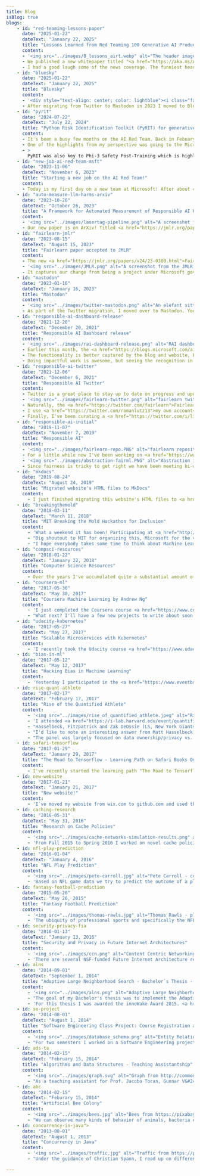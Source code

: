 ```yaml
---
title: Blog
isBlog: true
blogs:
    - id: "red-teaming-lessons-paper"
      date: "2025-01-22"
      dateText: "January 22, 2025"
      title: "Lessons Learned from Red Teaming 100 Generative AI Products"
      content:
      - '<img src="../images/8_lessons_airt.webp" alt="The header image of the Microsoft blog post saying 8 lessons from the front lines of AI red teaming" width="100%" class="center">'
      - We published a new whitepaper titled "<a href="https://aka.ms/AIRTLessonsPaper">Lessons Learned from Red Teaming 100 Generative AI Products</a>" as described in <a href="https://www.microsoft.com/en-us/microsoft-cloud/blog/2025/01/14/enhancing-ai-safety-insights-and-lessons-from-red-teaming/?msockid=3b9f50fd6689604c2c934393670361be">this Microsoft blog</a>.
      - I had a good laugh some of the news coverage. The funniest headlines were <a href="https://www.techradar.com/pro/security/microsofts-own-baddy-team-attacked-more-than-100-generative-ai-products-heres-what-they-learnt">Microsoft's own baddy team attacked more than 100 generative AI products - here's what they learnt</a> and <a href="https://www.theregister.com/2025/01/17/microsoft_ai_redteam_infosec_warning/?td=rt-3a">Microsoft eggheads say AI can never be made secure – after testing Redmond's own products</a>.
    - id: "bluesky"
      date: "2025-01-22"
      dateText: "January 22, 2025"
      title: "Bluesky"
      content:
      - '<div style="text-align: center; color: lightblue"><i class="fab fa-bluesky fa-10x center"></i></div>'
      - After migrating from Twitter to Mastodon in 2023 I moved to Bluesky in late 2024. My Mastodon account still exists but it's a bit too quiet there these days. Bluesky feels a lot like earlier Twitter and has finally gained critical mass. You can find me at <a href="https://bsky.app/profile/romanlutz.bsky.social">https://bsky.app/profile/romanlutz.bsky.social</a>.
    - id: "pyrit"
      date: "2024-07-22"
      dateText: "July 22, 2024"
      title: "Python Risk Identification Toolkit (PyRIT) for generative AI systems"
      content:
      - It's been a busy few months on the AI Red Team. Back in Febuary, <a href="https://www.microsoft.com/en-us/security/blog/2024/02/22/announcing-microsofts-open-automation-framework-to-red-team-generative-ai-systems/?msockid=221eb3d972cd620f327ea74e7345632e">we released PyRIT</a>. Since then, we've been expanding its capabilities to allow for probing multimodal generative AI systems (rather than just text-based ones). Another focus area has been state-of-the-art attack techniques. This space moves pretty fast, but we've added (or are in the process of adding) <a href="https://arxiv.org/abs/2310.08419">PAIR</a>, <a href="https://arxiv.org/abs/2312.02119">Tree of attacks with pruning</a>, <a href="https://arxiv.org/abs/2307.15043">GCG</a>, <a href="https://arxiv.org/abs/2404.01833">Crescendo</a>, <a href="https://www.microsoft.com/en-us/security/blog/2024/06/26/mitigating-skeleton-key-a-new-type-of-generative-ai-jailbreak-technique/?msockid=221eb3d972cd620f327ea74e7345632e">Skeleton Key</a>, and several others. Some of these are our own contributions, some of them happened via collaborations or contributions facilitated via the open source repository.
      - One of the highlights from my perspective was going to the Microsoft //Build conference in May to talk to customers about PyRIT. After just about eight (!) years at Microsoft this was my first //Build conference. My colleagues Tori Westerhoff and Pete Bryan did an amazing job talking about the work of the AI Red Team in <a href="https://build.microsoft.com/en-US/sessions/0106b5b1-d727-4240-bb2e-dea325cb8519?source=sessions">their session</a>.
      - >
        PyRIT was also key to Phi-3 Safety Post-Training which is highlighted in the associated paper <a href="https://arxiv.org/abs/2407.13833">Phi-3 Safety Post-Training: Aligning Language Models with a "Break-Fix" Cycle</a>
    - id: "new-job-ai-red-team-msft"
      date: "2023-11-06"
      dateText: "November 6, 2023"
      title: "Starting a new job on the AI Red Team!"
      content:
      - Today is my first day on a new team at Microsoft! After about 4 years on the Responsible AI tooling team within Azure Machine Learning / AI Platform I am moving to the <a href="https://learn.microsoft.com/en-us/security/ai-red-team/">AI Red Team</a>. The way Responsible AI is perceived today is very different from when I entered this space back in 2019. Back then, lots of people dismissed some of the warnings and did not want to even assess their models for problems. Flash forward 4 years later (and certainly accelerated by the rise of LLMs) and you would be hard-pressed to find people who can ignore RAI (although they may call it Ethical AI, AI Safety, etc.). Teams like Microsoft's AI Red Team are seen as essential to identify risks with AI systems before they are deployed to give product teams the opportunity to address problems and avoid real-world harms. If you have not heard of AI Red Teams before, see these articles for some background <a href="https://www.microsoft.com/en-us/security/blog/2023/08/07/microsoft-ai-red-team-building-future-of-safer-ai/">[1]</a>, <a href="https://www.wired.com/story/microsoft-ai-red-team/">[2]</a>, and <a href="https://learn.microsoft.com/en-us/azure/ai-services/openai/concepts/red-teaming">[3]</a>. I will still be working on tooling but instead of building tools for machine learning practitioners I will primarily focus on tooling for AI Red Teams.
    - id: "auto-measure-llm-harms-arxiv"
      date: "2023-10-26"
      dateText: "October 26, 2023"
      title: "A Framework for Automated Measurement of Responsible AI Harms in Generative AI Applications"
      content:
      - '<img src="../images/lasertag-pipeline.png" alt="A screenshot from the JMLR website showing the new Fairlearn paper title with authors." width="100%" class="center">'
      - Our new paper is on ArXiv! Titled <a href="https://jmlr.org/papers/v24/23-0389.html">A Framework for Automated Measurement of Responsible AI Harms in Generative AI Applications</a>, it talks about some of the ways we've been evaluating LLMs. This was a joint effort of many teams at Microsoft and Microsoft Research. I am particularly happy with the emphasis on domain experts' input. This is merely a tool to help speed up evaluations, but the actual decisions about mitigations and whether a system is deployed remains (and should remain) with humans.
    - id: "fairlearn-jmlr"
      date: "2023-08-15"
      dateText: "August 15, 2023"
      title: "Fairlearn paper accepted to JMLR"
      content:
      - The new <a href="https://jmlr.org/papers/v24/23-0389.html">Fairlearn paper</a> is now in the Journal for Machine Learning Research (Open Source Software section)!
      - '<img src="../images/JMLR.png" alt="A screenshot from the JMLR website showing the new Fairlearn paper title with authors." width="100%" class="center">'
      - It captures our change from being a project under Microsoft governance to being a true open source project with open governance. As of today, half the maintainers are employed by Microsoft (including myself). Also, the focus of the project has shifted significantly since the original whitepaper. Back then, the Python toolkit was the main focus whereas now the educational materials are being prioritized.
    - id: "mastodon"
      date: "2023-01-16"
      dateText: "January 16, 2023"
      title: "Mastodon"
      content:
      - '<img src="../images/twitter-mastodon.png" alt="An elefant sitting on a bird. The bird represents Twitter, the elefant Mastodon." width="100%" class="center">'
      - As part of the Twitter migration, I moved over to Mastodon. You can find my account on at <a href="https://fosstodon.org/@romanlutz">@romanlutz@fosstodon.org</a>. While Twitter has provided <a href="https://twitterisgoinggreat.com/">plenty of excellent reasons to leave</a> I will add that having a decentralized social network is a fabulous idea to avoid being locked in in the future. If my current server operates in a way that does not mesh with my priorities and values I can always go elsewhere or start my own.
    - id: "responsible-ai-dashboard-release"
      date: "2021-12-20"
      dateText: "December 20, 2021"
      title: "Responsible AI Dashboard release"
      content:
      - '<img src="../images/rai-dashboard-release.png" alt="RAI dashboard view of error analysis tool" width="100%" class="center">'
      - Earlier this month, the <a href="https://blogs.microsoft.com/ai-for-business/building-ai-responsibly-from-research-to-practice/">Responsible AI dashboard was released</a>. As one of the key contributors on the engineering side I am really proud of this milestone. Of course, this is only where it really starts as we can now iterate on the first version. Make sure to <a href="https://responsibleaitoolbox.ai">try it</a> and leave some feedback!
      - The functionality is better captured by the blog and website, but something not mentioned there that I am really excited about is that we pulled this off in the open <a href="https://github.com/microsoft/responsible-ai-toolbox">on GitHub</a>. That means anyone can see what goes into this, ask for features, or even contribute bugfixes.
      - Doing impactful work is awesome, but seeing the recognition in the entire company takes this to a whole different level. For example, I have seen tweets about this by <a href="https://twitter.com/kevin_scott/status/1468279751785828353">Microsoft CTO Kevin Scott</a> and <a href="https://twitter.com/erichorvitz/status/1468286435052572678?s=20">Chief Scientific Officer Eric Horvitz</a>.
    - id: "responsible-ai-twitter"
      date: "2021-12-06"
      dateText: "December 6, 2021"
      title: "Responsible AI Twitter"
      content:
      - Twitter is a great place to stay up to date on progress and updates in Responsible AI. I'll list a few resources that may be of interest below.
      - '<img src="../images/fairlearn-twitter.png" alt="fairlearn twitter" width="100%" class="center">'
      - Naturally, the <a href="https://twitter.com/fairlearn">Fairlearn account</a> is a great way to hear all about updates related to the Fairlearn community.
      - I use <a href="https://twitter.com/romanlutz13">my own account</a> to post on topics related to open source and Responsible AI as well.
      - Finally, I've been curating a <a href="https://twitter.com/i/lists/1167589008119087105?s=20">list of people and organizations working on Responsible AI</a> for a while. As of today it contains 739 accounts with the caveat that people who aren't on Twitter can't be represented.
    - id: "responsible-ai-initial"
      date: "2019-11-07"
      dateText: "November 7, 2019"
      title: "Responsible AI"
      content:
      - '<img src="../images/fairlearn-repo.PNG" alt="fairlearn repository" width="100%" class="center">'
      - For a little while now I've been working on <a href="https://www.microsoft.com/en-us/AI/our-approach-to-ai">Responsible AI at Microsoft</a>. Now that our tools are announced with <a href="https://myignite.techcommunity.microsoft.com/sessions/81147">Sarah Bird's talk at Ignite</a> I can finally point to our tools openly. A lot of my time over the past months went into <a href="https://github.com/fairlearn/fairlearn">fairlearn</a>, our open source toolkit for fairness assessment and unfairness mitigation. We just released v0.3.0, so there's a lot more to come in the next months. I will be in Vancouver for NeurIPS in December to demo our tools around fairness and interpretability. Talk to me if you will be there!
      - '<img src="../images/abstraction-fairml.PNG" alt="Abstraction in Fairness-aware Machine Learning" width="100%" class="center">'
      - Since fairness is tricky to get right we have been meeting bi-weekly as a Responsible AI reading group. Today I had the honor to lead the discussion about <a href="https://papers.ssrn.com/sol3/papers.cfm?abstract_id=3265913">"Fairness and Abstraction in Sociotechnical Systems"</a> by Andrew D. Selbst, danah boyd, Sorelle A. Friedler, Suresh Venkatasubramanian, and Janet Vertesi. I highly encourage everyone to read this paper to avoid the mentioned abstraction traps when building machine learning systems. Maybe this should be part of a mandatory checklist before releasing models... If you're interested in my slides (which were inspired by the authors') you may download them <a href="https://github.com/romanlutz/romanlutz.github.io/blob/gh-pages/other/FairnessAndAbstractionInSociotechnicalSystems.pdf">here</a>.
    - id: "mkdocs"
      date: "2019-08-24"
      dateText: "August 24, 2019"
      title: "Migrated website's HTML files to MkDocs"
      content:
        - I just finished migrating this website's HTML files to <a href="https://www.mkdocs.org/">MkDocs</a>. This allows for easy templating and reuse. It's not 100% complete at this point since this is just a hobby, but I'm still quite proud of how much duplicated boilerplate HTML is now gone.
    - id: "breakingthemold"
      date: "2018-03-11"
      dateText: "March 11, 2018"
      title: "MIT Breaking the Mold Hackathon for Inclusion"
      content:
        - 'What a weekend it has been! Participating at <a href="http://www.mitbreakingthemold.com/challenges/">MIT`s Breaking the Mold Hackathon for Inclusion</a> was truly a blessing. With so many truly difficult problems to tackle, it is fantastic to see all the ideas people came up with.'
        - "Big shoutout to MIT for organizing this, Microsoft for the venue (and encouraging me to go!), and Amazon for sending two inspiring mentors for my team all the way from Seattle! Thanks also to my team for creating a creative environment where everybody could express their ideas. I learned a ton from all of you, and winning 3rd prize tops it all off."
        - "I hope everybody takes some time to think about Machine Learning Bias. With ML becoming increasingly prevalent, it is more important than ever to take bias into account."
    - id: "compsci-resources"
      date: "2018-01-22"
      dateText: "January 22, 2018"
      title: "Computer Science Resources"
      content:
        - Over the years I've accumulated quite a substantial amount of links, books, videos, articles and classes that I can recommend to CS students. Find them <a href="cs-recommendations.html">here</a>.
    - id: "coursera-ml"
      date: "2017-05-30"
      dateText: "May 30, 2017"
      title: "Coursera Machine Learning by Andrew Ng"
      content:
        - 'I just completed the Coursera course <a href="https://www.coursera.org/learn/machine-learning/">Machine Learning</a> by Andrew Ng. While it was not my first ML course, it was definitely a great refresher. I absolutely recommend this class to beginners who want to get started. A potential drawback of this class is that it uses Octave for the programming assignments. While I had some prior exposure to Matlab, most people would probably prefer Python or R. Andrew Ng has a very pleasant teaching style and explains the math thoroughly where possible.'
        - "What next? I'll have a few new projects to write about soon, but more about that once I can confirm!"
    - id: "udacity-kubernetes"
      date: "2017-05-27"
      dateText: "May 27, 2017"
      title: "Scalable Microservices with Kubernetes"
      content:
        - 'I recently took the Udacity course <a href="https://www.udacity.com/course/scalable-microservices-with-kubernetes--ud615">Scalable Microservices with Kubernetes</a> by Kelsey Hightower, Carter Morgan, Adrian Cockcroft, and Gundega Dekena. It is a short and funny introduction and ideal if you are trying to get started with Kubernetes. It is important to remember that Kubernetes is simply a tool that can be used to scale a microservices architecture, and it us not the only one. Potentially the most useful resource of the whole class was <a href="https://www.microservices.com/">www.microservices.com</a>. Check it out! As as sidenote, I absolutely recommend listening to <a href="https://softwareengineeringdaily.com">Software Engineering Daily</a> if you are curious about Microservices. A number of guests on SE Daily have shared their perspective on microservices, including Neal Ford, Rafi Schloming, Richard Li, Austin Gunter, and Matt Klein, to name a few.'
    - id: "bias-in-ml"
      date: "2017-05-12"
      dateText: "May 12, 2017"
      title: "Hacking Bias in Machine Learning"
      content:
        - 'Yesterday I participated in the <a href="https://www.eventbrite.com/e/new-england-machine-learning-hackathon-hacking-bias-in-ml-tickets-32951771636?aff=NEML">Hacking Bias in ML</a> workshop at Microsoft`s New England Research and Development Center (full disclosure: I work there as well). Bias is natural to Machine Learning models, of course. Generally speaking, the idea is always to find certain properties of the provided data that indicate belonging to a specific group or class. For example, we might find that success in European soccer is strongly correlated with a team`s budget. The budget will therefore serve as an important feature for our success prediction model. But what if the environment changes? Say, hypothetically, that the European soccer leagues decide to enforce a salary cap similar to American sports leagues (note: This is simply a hypothetical scenario and does not reflect the author`s opinion). Using the same model suddenly makes no sense anymore, we have to adjust. A somewhat similar, albeit much more consequential change has happened in our society as well. Discrimination based on gender, race, and many other traits is not acceptable. While the law slowly adapts to equality and tolerance, ML models are still trained with the same old data that reflects these biases. Since there is no actual magic in the models, they will represent that bias in the results they provide. This poses the danger of carrying these models/views/biases into the future, possibly without realizing that we are subconsciously biased. My group specifically looked at gender bias in texts, and since explaining word embeddings in a short post is a tall order, let`s just say it`s a way of mapping words to vectors in a multi-dimensional space whose relative locations represent certain relationships. With that we can find that some words are generally more used in connection with men ("smart"), some more with women ("lovely"). You can play around with the tool resulting from the workshop <a href="https://mdml.github.io/hacking-bias-in-word-choice/#">here</a>. While this is only a little prototype, let`s all try to work on our subconscious biases, shall we?'
    - id: rise-quant-athlete
      date: "2017-02-17"
      dateText: "February 17, 2017"
      title: "Rise of the Quantified Athlete"
      content:
        - '<img src="../images/rise_of_quantified_athlete.jpeg" alt="Rise of Quantified Athlete main panel" width="100%" class="center">'
        - 'I attended <a href="https://i-lab.harvard.edu/event/quantified-athlete/">"Rise of the Quantified Athlete"</a> at the <a href="https://i-lab.harvard.edu">Harvard innovation Labs</a> recently, a delightful unconference and discussion forum on the future of quantifiable performance in sports. While the primary focus was on the "Quantified Athlete" seemingly directed towards wearable sensors and fitness data, I can see this going much further than just individual stats. One key statement by Matt Hasselbeck (former QB - Colts, Titans, Seahawks, Packers, and 3-time Pro Bowler) in the forum`s Overtime panel highlights exactly this. Even if we have all this data, "So what?". Gathering all kinds of data is not the purpose, it`s about finding useful nuggets and actionable conclusions. Especially from the perspective of the Quarterback, individual nuances are less important when you have to keep track of 21 players on the field. If technology can help uncover patterns or recommend how to exploit them, it might become a critical part of a team`s preparation. Ryan Fitpatrick (QB, Jets, Texans, Titans, Bills, Bengals, Rams) mentioned that in addition to game film, he regularly uses virtual reality to explore what`s happening during plays in a 3-dimensional VR environment. As exciting as this sounds, I was surprised to hear that in terms of finding tendencies there`s little or no Advanced Statistics or Machine Learning being used.'
        - "Hasselbeck, Fitzpatrick and Zak DeOssie (LS, New York Giants, two-time Superbowl winner) hung around after the panel to interact with students, entrepreneurs and interested folks like me. After making some bad experiences in that respect with soccer players in Germany (yes, I haven't forgotten, Franz Beckenbauer!), it was unreal to talk to a starting NFL QB and actually answer his questions concerning what I'm working on."
        - "I'd like to note an interesting answer from Matt Hasselbeck on what he would love to get from technology. Anything that helps players rest. During practice and games there's a ton of coaches and assistants telling players what to do, but once that's over, they are more or less left to themselves without being given recommendations on how to optimize resting. Interesting point! And it sounds like a relatively simple one to solve, too."
        - "The panel was largely focused on data ownership/privacy vs. getting the most out of the data. Unsurprisingly, some athletes such as Paul Rabil (Lacrosse, Team USA) and Meghan Duggan (Hockey, Captain Team USA) seemed rather enthusiastic about having data available to help them optimize their habits, get the most out of their bodies, and maybe even having longer careers due to more sustainable exercise and injury avoidance. In contrast, Fitpatrick, Hasselbeck and Shawn Springs (former CB, Seahawks, Redskins, Patriots) pointed out potential issues for players beyond their peak. As an example, take an accomplished receiver slowing down towards the end of his career. With sensors, coaches can now monitor and recognize this, leading to potential loss of leverage in contract negotiations or even being cut from the roster. This is obviously a crucial point in this evolution of the game, and we are certain to hear how NFLPA and NFL settle on this matter."
    - id: safari-tensorflow
      date: "2017-01-29"
      dateText: "January 29, 2017"
      title: "The Road to Tensorflow - Learning Path on Safari Books Online"
      content:
        - I've recently started the learning path "The Road to Tensorflow" on Safari Books Online. You can find it <a href="https://www.safaribooksonline.com/library/view/learning-path-the/9781787123700/">here</a>. It's essentially a series of video tutorials from Packt Publishing. They start with Python and sklearn, in order to prepare for Deep Learning in the second half of the learning path. For that, they use Theano and later Tensorflow. I really liked that they provide the code so you can always run it yourself as well and play around with parameters. If you want to avoid heating your apartment with your laptop (that's what my old machine used to do, almost as loud as a vaccuum cleaner...) then try setting up a VM in the cloud with Docker and Tensorflow. I used Lee Stott's step by step description on how to do that with Azure. You can find it <a href="https://blogs.msdn.microsoft.com/uk_faculty_connection/2016/09/26/tensorflow-on-docker-with-microsoft-azure/">here</a>. Have fun!
    - id: new-website
      date: "2017-01-21"
      dateText: "January 21, 2017"
      title: "New website!"
      content:
        - 'I`ve moved my website from wix.com to github.com and used that as an opportunity to overhaul the whole website. Wix is great if you want a page up and running. As soon as you want specific formatting by tweaking some CSS or Javascript, though, you quickly reach Wix`s limits. I`ve always seen this as an interesting hobby, and being able to take any template and adjust it to my wishes is simply great. Kudos to Sergey Pozhilov from gettemplate.com for providing that with Creative Commons Attribution license. More on that at <a href="http://www.gettemplate.com/info/initio/">gettemplate.com</a>. This page is now on GitHub Pages since that offers a number of advantages: I don`t have to bother with ads from the company hosting it. The page is associated with my GitHub repository, and I can clearly see changes I`ve made, line by line.'
    - id: caching-research
      date: "2016-05-31"
      dateText: "May 31, 2016"
      title: "Research on Cache Policies"
      content:
        - '<img src="../images/cache-networks-simulation-results.png" alt="Cache Networks Simulation Results" width="40%" class="center">'
        - 'From Fall 2015 to Spring 2016 I worked on novel cache policies as a Research Assistant with Professors Don Towsley and Antonio Rocha. The results still remain to be published, so I will write about it if that happens. Separately, I conducted experiments with cache networks for a graduate seminar on distributed systems. You can download my project report <a href="https://github.com/romanlutz/romanlutz.github.io/blob/gh-pages/other/CacheNetworkSimulation.pdf">here</a>.'
    - id: nfl-play-prediction
      date: "2016-01-04"
      dateText: "January 4, 2016"
      title: "NFL Play Prediction"
      content:
        - '<img src="../images/pete-carroll.jpg" alt="Pete Carroll - coach" width="40%" class="center">'
        - 'Based on NFL game data we try to predict the outcome of a play in multiple different ways including Decision and Classification Trees, Nearest Neighbors, Naive Bayes, Linear Discriminant Analysis, Support Vector Machines and Regression, and Artificial Neural Networks. An application of this is the following: by plugging in various play options one could determine the best play for a given situation in real time. While the outcome of a play can be described in many ways we had the most promising results with a newly defined measure that we call "progress". We see this work as a first step to include predictive analysis into NFL playcalling. See the full paper at <a href="https://arxiv.org/abs/1601.00574">arxiv.org/abs/1601.00574</a>; in collaboration with Brendan Teich and Valentin Kassarnig.'
    - id: fantasy-football-prediction
      date: "2015-05-26"
      dateText: "May 26, 2015"
      title: "Fantasy Football Prediction"
      content:
        - '<img src="../images/thomas-rawls.jpg" alt="Thomas Rawls - player" width="40%" class="center">'
        - 'The ubiquity of professional sports and specifically the NFL have lead to an increase in popularity for Fantasy Football. Users have many tools at their disposal: statistics, predictions, rankings of experts and even recommendations of peers. There are issues with all of these, though. Especially since many people pay money to play, the prediction tools should be enhanced as they provide unbiased and easy-to-use assistance for users. This paper provides and discusses approaches to predict Fantasy Football scores of Quarterbacks with relatively limited data. See the full paper at <a href="https://arxiv.org/abs/1505.06918">arxiv.org/abs/1505.06918</a>.'
    - id: security-privacy-fia
      date: "2016-01-13"
      dateText: "January 13, 2016"
      title: "Security and Privacy in Future Internet Architectures"
      content:
        - '<img src="../images/ccn.png" alt="Content Centric Networking" width="70%" class="center">'
        - 'There are several NSF-funded Future Internet Architecture research projects in the US. Their focus is mostly on improving the scalability and efficiency. I am interested in how the different approaches affect (or do not affect) the privacy of users in comparison to the current Internet. My focus will be on research about the feasibility of censorship circumvention. As an example, I picked Content-oriented Networking. See the full paper at <a href="https://arxiv.org/abs/1601.01278">arxiv.org/abs/1601.01278</a>.'
    - id: alns
      date: "2014-09-01"
      dateText: "September 1, 2014"
      title: "Adaptive Large Neighborhood Search - Bachelor`s Thesis - innoWake Award 2015"
      content:
        - '<img src="../images/alns.png" alt="Adaptive Large Neighborhood Search - Destory and Repair" width="100%">'
        - "The goal of my Bachelor's thesis was to implement the Adaptive Large Neighborhood Search (ALNS) heuristic and possibly come up with improvements. ALNS was described first by S. Ropke and D. Pisinger and is based on P. Shaw's Large Neighborhood Search. The idea is that some problems are difficult to solve with basic local search algorithms because of a tightly constrained search space. Small changes to a solution will rarely bring improvements. As a consequence, LNS and ALNS change larger parts based on different heuristics."
        - 'For this thesis I was awarded the innoWake Award 2015. <a href="http://www.innowake.com">innoWake</a> was a software modernization company based in Austin, TX and had a number of branch offices including one in Germany. They have since been acquired by Deloitte.'
    - id: se-project
      date: "2014-08-01"
      dateText: "August 1, 2014"
      title: "Software Engineering Class Project: Course Registration and Distribution Platform"
      content:
        - '<img src="../images/database_schema.png" alt="Entity Relationship Diagram" width="100%">'
        - "For two semesters I worked on a Software Engineering project with the aim of developing a University Course Registration Platform that allows the distribution of course participants into groups based on different criteria. The project involved all phases of a typical software project, from analysis and design to the actual implementation. On top of being a regular team member, it was my role as the team manager to both coordinate and plan for the team and communicate with the customer. In the end, the system was delivered on time with all necessary and a few additional features to the satisfaction of the customer. In collaboration with Tobias Baumann, David Köhler and Max Schnitzlein."
    - id: ads-ta
      date: "2014-02-15"
      dateText: "February 15, 2014"
      title: "Algorithms and Data Structures - Teaching Assistantship"
      content:
        - '<img src="../images/graph.svg" alt="Graph from http://commons.wikimedia.org/wiki/File:Dinic_algorithm_Gf2.svg, public domain" width="70%" class="center">'
        - "As a teaching assistant for Prof. Jacobo Toran, Gunnar V&#246;lkel and Dominikus Kr&#252;ger, I explained the solutions to weekly assignments to a group of 20 students whose work I also graded. In addition to that, I often gave a review of the material presented in class. It made me very happy to see the attendance rate constantly high throughout the semester and especially the positive feedback at the end of the course."
    - id: abc
      date: "2014-02-15"
      dateText: "Feburary 15, 2014"
      title: "Artificial Bee Colony"
      content:
        - '<img src="../images/bees.jpg" alt="Bees from https://pixabay.com/en/queen-cup-honeycomb-honey-bee-337695/, CC0 Public Domain" width="100%">'
        - "We can observe many kinds of behavior of animals, bacteria etc. in nature where an adaption to the specific environment has taken place due to evolution. In a way, an optimization process has taken place. This idea is the basis for so-called nature-inspired metaheuristics. The Artificial Bee Colony (ABC) meta-heuristic by D. Karaboga is such a nature-inspired metaheuristic. It projects the foraging behavior of bees on an algorithm in order to solve optimization problems."
    - id: concurrency-in-java">
      date: "2013-08-01"
      dateText: "August 1, 2013"
      title: "Concurrency in Java"
      content:
        - '<img src="../images/traffic.jpg" alt="Traffic from https://pixabay.com/en/traffic-highway-lights-night-road-332857/, CC0 Public Domain" width="70%" class="center">'
        - "Under the guidance of Christian Spann, I read up on different ways to implement concurrent programs in Java, from Threads, Runnables and Executors to thread-safe versions of data structures. Finally, I presented the different approaches and techniques in a seminar talk."

---
```


